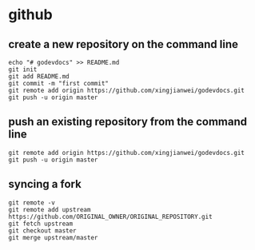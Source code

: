 # github

## create a new repository on the command line
```
echo "# godevdocs" >> README.md
git init
git add README.md
git commit -m "first commit"
git remote add origin https://github.com/xingjianwei/godevdocs.git
git push -u origin master
```

## push an existing repository from the command line
```
git remote add origin https://github.com/xingjianwei/godevdocs.git
git push -u origin master
```

## syncing a fork
```
git remote -v
git remote add upstream https://github.com/ORIGINAL_OWNER/ORIGINAL_REPOSITORY.git
git fetch upstream
git checkout master
git merge upstream/master
```